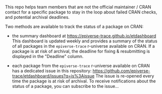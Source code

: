 This repo helps team members that are not the official maintainer / CRAN contact for a specific package to stay in the loop about failed CRAN checks, and potential archival deadlines.

Two methods are available to track the status of a package on CRAN:

- the summary dashboard at https://epiverse-trace.github.io/etdashboard
  This dashboard is updated weekly and provides a summary of the status of all packages in the `epiverse-trace` r-universe available on CRAN.
  If a package is at risk of archival, the deadline for fixing & resubmitting is displayed in the "Deadline" column.

- each package from the `epiverse-trace` r-universe available on CRAN has a dedicated issue in this repository: https://github.com/epiverse-trace/etdashboard/issues?q=is%3Aissue
  The issue is re-opened every time the package is at risk of archival.
  To receive notifications about the status of a package, you can subscribe to the issue...

